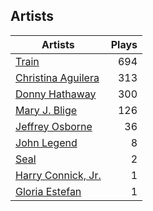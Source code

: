## Artists
Artists | Plays 
----- | -----: 
[Train](/artists/train-90187) | 694
[Christina Aguilera](/artists/christina-aguilera-34786) | 313
[Donny Hathaway](/artists/donny-hathaway-58582) | 300
[Mary J. Blige](/artists/mary-j-blige-39258) | 126
[Jeffrey Osborne](/artists/jeffrey-osborne-40238) | 36
[John Legend](/artists/john-legend-36643) | 8
[Seal](/artists/seal-7070) | 2
[Harry Connick, Jr.](/artists/harry-connick-jr-41411) | 1
[Gloria Estefan](/artists/gloria-estefan-31888) | 1

